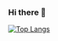 ### Hi there 👋

[![Top Langs](https://github-readme-stats.vercel.app/api/top-langs/?username=grifis&theme=dark
)](https://github.com/anuraghazra/github-readme-stats)
<!--
**grifis/grifis** is a ✨ _special_ ✨ repository because its `README.md` (this file) appears on your GitHub profile.

Here are some ideas to get you started:

- 🔭 I’m currently working on ...
- 🌱 I’m currently learning ...
- 👯 I’m looking to collaborate on ...
- 🤔 I’m looking for help with ...
- 💬 Ask me about ...
- 📫 How to reach me: ...
- 😄 Pronouns: ...
- ⚡ Fun fact: ...
-->
